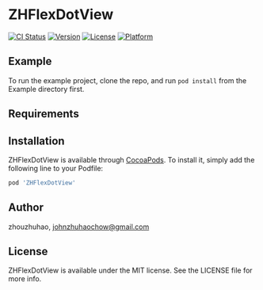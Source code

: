 # ZHFlexDotView

[![CI Status](https://img.shields.io/travis/zhouzhuhao/ZHFlexDotView.svg?style=flat)](https://travis-ci.org/zhouzhuhao/ZHFlexDotView)
[![Version](https://img.shields.io/cocoapods/v/ZHFlexDotView.svg?style=flat)](https://cocoapods.org/pods/ZHFlexDotView)
[![License](https://img.shields.io/cocoapods/l/ZHFlexDotView.svg?style=flat)](https://cocoapods.org/pods/ZHFlexDotView)
[![Platform](https://img.shields.io/cocoapods/p/ZHFlexDotView.svg?style=flat)](https://cocoapods.org/pods/ZHFlexDotView)

## Example

To run the example project, clone the repo, and run `pod install` from the Example directory first.

## Requirements

## Installation

ZHFlexDotView is available through [CocoaPods](https://cocoapods.org). To install
it, simply add the following line to your Podfile:

```ruby
pod 'ZHFlexDotView'
```

## Author

zhouzhuhao, johnzhuhaochow@gmail.com

## License

ZHFlexDotView is available under the MIT license. See the LICENSE file for more info.
